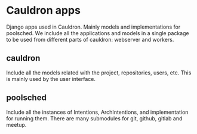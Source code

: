 # Cauldron apps

Django apps used in Cauldron. Mainly models and implementations for poolsched. We include all the applications and models in a single package to be used from different parts of cauldron: webserver and workers.

## cauldron

Include all the models related with the project, repositories, users, etc. This is mainly used by the user interface.

## poolsched

Include all the instances of Intentions, ArchIntentions, and implementation for running them. There are many submodules for git, github, gitlab and meetup.
